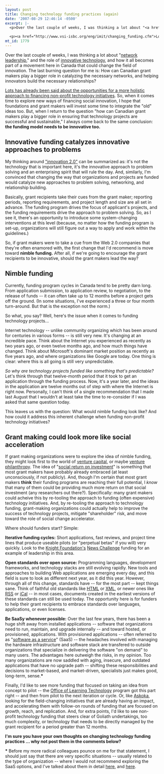 ```yaml
---
layout: post
title: Changing technology funding practices (again)
date: '2007-08-29 12:46:14 -0500'
excerpt: |-
  <p>Over the last couple of weeks, I was thinking a lot about "<a href="http://www.communitybandwidth.ca/phillipadsmith/social-tech-meets-social-innovation">network leadership</a>," and the role of <a href="http://www.communitybandwidth.ca/phillipadsmith/innovation-two-dot-oh">innovative technology</a>, and how it all becomes part of a movement here in Canada that could change the field of innovation. The last burning question for me is: How can Canadian grant makers play a bigger role in catalyzing the necessary networks, and helping innovators build the necessary relationships?</p>

  <p><a href="http://www.vsi-isbc.org/eng/imit/changing_funding.cfm">Lots has already been said about the opportunities for a more holistic approach to financing non-profit technology initiatives</a>. So, when it comes time to explore new ways of financing social innovation, I hope that foundations and grant makers will invest some time to integrate the "old" ideas too. But, when I return to the question "how can Canadian grant makers play a bigger role in ensuring that technology projects are successful and sustainable," I always come back to the same conclusion: <strong>the funding model needs to be innovative too.</strong></p>
mt_id: 1779
---
```

<p>Over the last couple of weeks, I was thinking a lot about "<a href="http://www.communitybandwidth.ca/phillipadsmith/social-tech-meets-social-innovation">network leadership</a>," and the role of <a href="http://www.communitybandwidth.ca/phillipadsmith/innovation-two-dot-oh">innovative technology</a>, and how it all becomes part of a movement here in Canada that could change the field of innovation. The last burning question for me is: How can Canadian grant makers play a bigger role in catalyzing the necessary networks, and helping innovators build the necessary relationships?</p>

<p><a href="http://www.vsi-isbc.org/eng/imit/changing_funding.cfm">Lots has already been said about the opportunities for a more holistic approach to financing non-profit technology initiatives</a>. So, when it comes time to explore new ways of financing social innovation, I hope that foundations and grant makers will invest some time to integrate the "old" ideas too. But, when I return to the question "how can Canadian grant makers play a bigger role in ensuring that technology projects are successful and sustainable," I always come back to the same conclusion: <strong>the funding model needs to be innovative too.</strong></p>

<!--break-->

<h2>Innovative funding catalyzes innovative approaches to problems</h2>

<p>My thinking around <a href="http://www.communitybandwidth.ca/phillipadsmith/innovation-two-dot-oh">"innovation 2.0"</a> can be summarized as: it's not the technology that is important here, it's the innovative approach to problem solving and an enterprising spirit that will rule the day. And, similarly, I'm convinced that changing the way that organizations and projects are funded would catalyze new approaches to problem solving, networking, and relationship building. </p>

<p>Basically, grant recipients take their cues from the grant maker; reporting periods, reporting requirements, and project length and size are all set in advance. The funding program drives the focus of applicant's projects, and the funding requirements drive the approach to problem solving. So, as I see it, there's an opportunity to introduce some system-changing interventions at this level (because, no matter how the funding program is set-up, organizations will still figure out a way to apply and work within the guidelines.) </p>

<p>So, if grant makers were to take a cue from the Web 2.0 companies that they're often enamored with, the first change that I'd recommend is move toward <strong>nimble funding.</strong> After all, if we're going to encourage the grant recipients to be innovative, should the grant makers lead the way? </p>

<h2>Nimble funding</h2>

<p>Currently, funding program cycles in Canada tend to be pretty darn long. From application submission, to application review, to negotiation, to the release of funds -- it can often take up to 12 months before a project gets off the ground. (In some situations, I've experienced a three or four month turn-around. But that is the exception not the norm.)</p>

<p>So what, you say? Well, here's the issue when it comes to funding technology projects...</p>

<p>Internet technology -- unlike community organizing which has been around for centuries in various forms -- is still very new. It's changing at an incredible pace. Think about the Internet you experienced as recently as two years ago, or even twelve months ago, and how much things have changed. Think about Microsoft's dominant market position as recently as five years ago, and where organizations like Google are today. One thing is clear: where this is all going is still very unpredictable.</p>

<p><em>So why are technology projects funded like something that's predictable?</em> Let's think through that twelve-month period that it took to get an application through the funding process. Now, it's a year later, and the ideas in the application are twelve months out of step with where the Internet is right now. Personally, I can't think of a single recommendation that I made last August that I wouldn't at least take the time to re-consider if I was asked that same question today.</p>

<p>This leaves us with the question: What would nimble funding look like? And how could it address this inherent challenge when funding non-profit technology initiatives? </p>

<h2>Grant making could look more like social acceleration</h2>

<p>If grant making organizations were to explore the idea of nimble funding, they might look first to the world of <a href="http://en.wikipedia.org/wiki/Venture_capital">venture capital</a>, or maybe <a href="http://www.charityvillage.com/cv/ires/ires11.html">venture philanthropy</a>. The idea of "<a href="http://hbswk.hbs.edu/archive/1957.html">social return on investment</a>" is something that most grant makers have probably already embraced (at least unconsciously, if not publicly). And, though I'm certain that most grant makers <strong>think</strong> their funding programs are reaching their full potential, I <em>know</em> that many of them could be providing much more return on that social investment (any researchers out there?). Specifically: many grant makers could acheive this by re-tooling the approach to funding (often expensive) technology initiatives. And, by re-tooling the approach to technology funding, grant-making organizations could actually help to improve the success of technology projects, mitigate "shareholder" risk, and move toward the role of social change accelerator. </p>

<p>Where should funders start? Simple:</p>

<p><strong>Iterative funding cycles:</strong> Short applications, fast reviews, and project time lines that produce useable pilots (or "perpetual betas" if you will) very quickly. Look to the <a href="www.knightfdn.org/">Knight Foundation's</a> <a href="http://www.newschallenge.org/">News Challenge</a> funding for an example of leadership in this area.</p>

<p><strong>Open standards over open source:</strong> Programming languages, development frameworks, and technology stacks are still evolving rapidly. New tools and approaches to building Web applications are emerging every day, and this field is sure to look as different next year, as it did this year. However, through all of this change, standards have -- for the most part -- kept things sane. Think of faithful old standards like <a href="http://en.wikipedia.org/wiki/HTML">HTML</a> or <a href="http://en.wikipedia.org/wiki/XML">XML</a>, or newer ones like <a href="http://en.wikipedia.org/wiki/RSS">RSS</a> or <a href="http://en.wikipedia.org/wiki/ICalendar">iCal</a> -- in most cases, documents created in the earliest versions of these standards can still be used today. The opportunity here is for funders to help their grant recipients to embrace standards over languages, applications, or even licenses. </p>

<p><strong>Be SaaSy whenever possible:</strong> Over the last few years, there has been a huge shift away from installed applications -- software that organizations need to run, maintain, and upgrade internally -- and toward hosted, or provisioned, applications. With provisioned applications -- often referred to as "<a href="http://en.wikipedia.org/wiki/Software_as_a_Service">software as a service</a>" (SaaS) -- the headaches involved with managing the hardware infrastructure and software stack are transfered to outside organizations that specialize in delivering the software "on demand" to many users. The advantages here outweigh the risks, in my opinion. Too many organizations are now saddled with aging, insecure, and outdated applications that have no upgrade path -- shifting these responsibilities and decisions to market-based, and market-driven, specialists just makes good, long-term, sense.<b>*</b></p>

<p>Finally, I'd like to see more funding that focused on taking an idea from concept to pilot -- the <a href="http://www.hrsdc.gc.ca/cgi-bin/hrsdc-rhdsc/print/print.asp?Page_Url=/en/cs/comm/grants/programs/learning_literacy/learning_technologies.shtml">Office of Learning Technology</a> program got this part right -- and then from pilot to the next iteration or cycle. Or, like <a href="http://ashoka.org">Askoka</a>, looking for the field-changing initiatives that are already having an impact, and accelerating them with follow-on rounds of funding that are focused on growth, reach, and replication. And, for extra points, I'd like to see non-profit technology funding that steers clear of Goliath undertakings, too much complexity, or technology that needs to be directly managed by the grant recipient for a period greater than 12 months. </p>

<p><strong>I'm sure you have your own thoughts on changing technology funding practices ... why not post them in the comments below?</strong></p>

<p><b>*</b> Before my more radical colleagues pounce on me for that statement, I should just say that there are very specific situations -- usually related to the type of organization -- where I would not recommend exploring the SaaS options, and I've talked about them in detail <a href="http://www.communitybandwidth.ca/phillipadsmith/putting-people-first">here</a>, and <a href="http://www.communitybandwidth.ca/articles/free_software">here</a>.</p>
